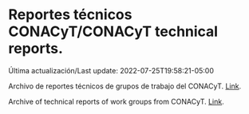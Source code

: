 # Reportes técnicos CONACyT/CONACyT technical reports.

Última actualización/Last update: 2022-07-25T19:58:21-05:00

Archivo de reportes técnicos de grupos de trabajo del CONACyT. [Link](https://salud.conacyt.mx/coronavirus/investigacion/productos/).

Archive of technical reports of work groups from CONACyT. [Link](https://salud.conacyt.mx/coronavirus/investigacion/productos/).
